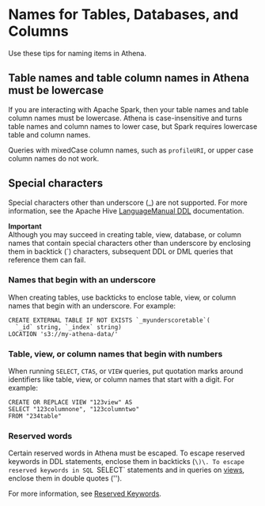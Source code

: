 # Names for Tables, Databases, and Columns<a name="tables-databases-columns-names"></a>

Use these tips for naming items in Athena\.

## Table names and table column names in Athena must be lowercase<a name="table-names-and-table-column-names-in-ate-must-be-lowercase"></a>

If you are interacting with Apache Spark, then your table names and table column names must be lowercase\. Athena is case\-insensitive and turns table names and column names to lower case, but Spark requires lowercase table and column names\.

Queries with mixedCase column names, such as `profileURI`, or upper case column names do not work\.

## Special characters<a name="ate-table-database-and-column-names-special-characters"></a>

Special characters other than underscore \(\_\) are not supported\. For more information, see the Apache Hive [LanguageManual DDL](https://cwiki.apache.org/confluence/display/Hive/LanguageManual+DDL) documentation\.

**Important**  
Although you may succeed in creating table, view, database, or column names that contain special characters other than underscore by enclosing them in backtick \(`\) characters, subsequent DDL or DML queries that reference them can fail\.

### Names that begin with an underscore<a name="names-that-begin-with-an-underscore"></a>

When creating tables, use backticks to enclose table, view, or column names that begin with an underscore\. For example:

```
CREATE EXTERNAL TABLE IF NOT EXISTS `_myunderscoretable`(
  `_id` string, `_index` string)
LOCATION 's3://my-athena-data/'
```

### Table, view, or column names that begin with numbers<a name="table-names-that-include-numbers"></a>

When running `SELECT`, `CTAS`, or `VIEW` queries, put quotation marks around identifiers like table, view, or column names that start with a digit\. For example:

```
CREATE OR REPLACE VIEW "123view" AS
SELECT "123columnone", "123columntwo"
FROM "234table"
```

### Reserved words<a name="tables-databases-columns-names-reserved-words"></a>

Certain reserved words in Athena must be escaped\. To escape reserved keywords in DDL statements, enclose them in backticks \(`\)\. To escape reserved keywords in SQL `SELECT` statements and in queries on [views](views.md), enclose them in double quotes \(''\)\. 

For more information, see [Reserved Keywords](reserved-words.md)\.